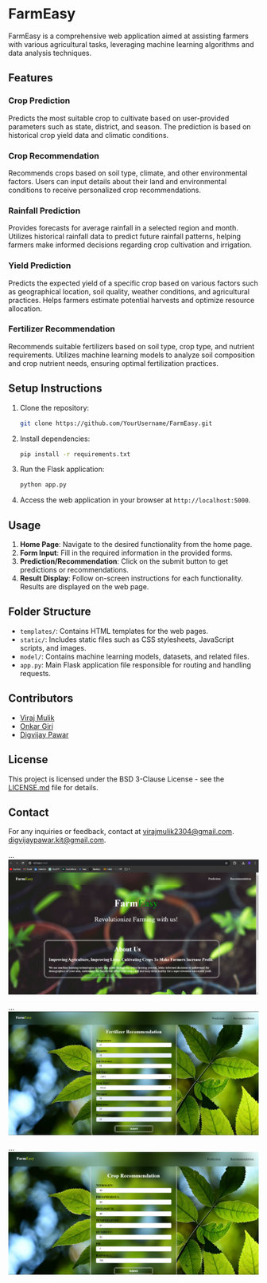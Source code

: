 # FarmEasy

FarmEasy is a comprehensive web application aimed at assisting farmers with various agricultural tasks, leveraging machine learning algorithms and data analysis techniques.

## Features

### Crop Prediction
Predicts the most suitable crop to cultivate based on user-provided parameters such as state, district, and season. The prediction is based on historical crop yield data and climatic conditions.

### Crop Recommendation
Recommends crops based on soil type, climate, and other environmental factors. Users can input details about their land and environmental conditions to receive personalized crop recommendations.

### Rainfall Prediction
Provides forecasts for average rainfall in a selected region and month. Utilizes historical rainfall data to predict future rainfall patterns, helping farmers make informed decisions regarding crop cultivation and irrigation.

### Yield Prediction
Predicts the expected yield of a specific crop based on various factors such as geographical location, soil quality, weather conditions, and agricultural practices. Helps farmers estimate potential harvests and optimize resource allocation.

### Fertilizer Recommendation
Recommends suitable fertilizers based on soil type, crop type, and nutrient requirements. Utilizes machine learning models to analyze soil composition and crop nutrient needs, ensuring optimal fertilization practices.

## Setup Instructions

1. Clone the repository:

   ```bash
   git clone https://github.com/YourUsername/FarmEasy.git

2. Install dependencies:

   ```bash
   pip install -r requirements.txt
   ```

3. Run the Flask application:

   ```bash
   python app.py
   ```

4. Access the web application in your browser at `http://localhost:5000`.

## Usage

1. **Home Page**: Navigate to the desired functionality from the home page.
2. **Form Input**: Fill in the required information in the provided forms.
3. **Prediction/Recommendation**: Click on the submit button to get predictions or recommendations.
4. **Result Display**: Follow on-screen instructions for each functionality. Results are displayed on the web page.

## Folder Structure

- `templates/`: Contains HTML templates for the web pages.
- `static/`: Includes static files such as CSS stylesheets, JavaScript scripts, and images.
- `model/`: Contains machine learning models, datasets, and related files.
- `app.py`: Main Flask application file responsible for routing and handling requests.

## Contributors

- [Viraj Mulik](mailto:virajmulik2304@gmail.com)
- [Onkar Giri](mailto:onkargiri29@gmail.com)
- [Digvijay Pawar](mailto:digvijaypawar.kit@gmail.com)

## License

This project is licensed under the BSD 3-Clause License - see the [LICENSE.md](LICENSE.md) file for details.

## Contact

For any inquiries or feedback, contact at [virajmulik2304@gmail.com](mailto:virajmulik2304@gmail.com).
[digvijaypawar.kit@gmail.com](mailto:digvijaypawar.kit@gmail.com).

...
![Screenshot](static/Screenshot%202024-05-08%20235739.png)

...
![Image Description](static/2.png)

...
![Image Description](static/3.png)




